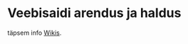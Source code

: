# Veebisaidi arendus ja haldus

täpsem info [Wikis](https://github.com/karlerikb/veebiarendus-wp-karlerik.me/wiki).
